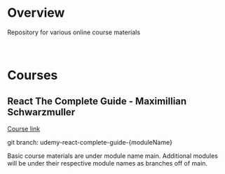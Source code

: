 # Overview
Repository for various online course materials  
<br/>
<br/>

# Courses

## React The Complete Guide - Maximillian Schwarzmuller

[Course link](https://www.udemy.com/course/react-the-complete-guide-incl-redux/)

git branch: udemy-react-complete-guide-{moduleName}

Basic course materials are under module name main. Additional modules will be under their respective module names as branches off of main.


